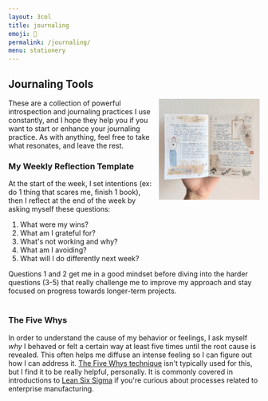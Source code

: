 ```yaml
---
layout: 3col
title: journaling
emoji: 📓
permalink: /journaling/
menu: stationery
---
```


<h2>Journaling Tools</h2>
<img src="/graphics/techo/journal.jpg" style="max-width: 40%;margin: 0 0 0 10px;" align="right" title="an old journal spread in my Hobonichi A6">
These are a collection of powerful introspection and journaling practices I use constantly, and I hope they help you if you want to start or enhance your journaling practice. As with anything, feel free to take what resonates, and leave the rest.  
<br>

### My Weekly Reflection Template

At the start of the week, I set intentions (ex: do 1 thing that scares me, finish 1 book), then I reflect at the end of the week by asking myself these questions:

1. What were my wins?
2. What am I grateful for?
3. What's not working and why?
4. What am I avoiding?
5. What will I do differently next week?

Questions 1 and 2 get me in a good mindset before diving into the harder questions (3-5) that really challenge me to improve my approach and stay focused on progress towards longer-term projects.  
<br>

### The Five Whys

In order to understand the cause of my behavior or feelings, I ask myself _why_ I behaved or felt a certain way at least five times until the root cause is revealed. This often helps me diffuse an intense feeling so I can figure out how I can address it. <a target="_blank" href="https://en.wikipedia.org/wiki/Five_whys">The Five Whys technique</a> isn't typically used for this, but I find it to be really helpful, personally. It is commonly covered in introductions to <a target="_blank" href="https://en.wikipedia.org/wiki/Lean_Six_Sigma">Lean Six Sigma</a> if you're curious about processes related to enterprise manufacturing.
